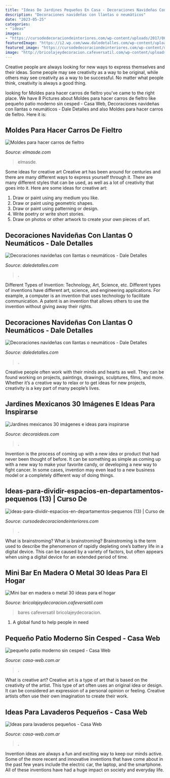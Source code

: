 ```yaml
---
title: "Ideas De Jardines Pequeños En Casa - Decoraciones Navideñas Con Llantas O Neumáticos"
description: "Decoraciones navideñas con llantas o neumáticos"
date: "2023-05-25"
categories:
- "ideas"
images:
- "https://cursodedecoraciondeinteriores.com/wp-content/uploads/2017/06/ideas-para-dividir-espacios-en-departamentos-pequenos-13.jpg"
featuredImage: "https://i2.wp.com/www.daledetalles.com/wp-content/uploads/2016/12/navidad-con-llantas5.jpg"
featured_image: "https://cursodedecoraciondeinteriores.com/wp-content/uploads/2017/06/ideas-para-dividir-espacios-en-departamentos-pequenos-13.jpg"
image: "http://bricolajeydecoracion.cafeversatil.com/wp-content/uploads/2015/01/004.jpg"
---
```



Creative people are always looking for new ways to express themselves and their ideas. Some people may see creativity as a way to be original, while others may see creativity as a way to be successful. No matter what people think, creativity is always a good thing.

	

		
looking for Moldes para hacer carros de fieltro you've came to the right place. We have 8 Pictures about Moldes para hacer carros de fieltro like pequeño patio moderno sin cesped - Casa Web, Decoraciones navideñas con llantas o neumáticos - Dale Detalles and also Moldes para hacer carros de fieltro. Here it is:
		
    
## Moldes Para Hacer Carros De Fieltro

<img loading=lazy src="https://elmasde.com/wp-content/uploads/2015/05/auto-de-fieltro-2.jpg" onerror="this.onerror=null;this.src='https://tse1.mm.bing.net/th?id=OIP.RTMKRBBWhfidKAFg31474gHaE7&amp;pid=15.1';" alt="Moldes para hacer carros de fieltro">

_Source: elmasde.com_

>elmasde. 

	

Some ideas for creative art
Creative art has been around for centuries and there are many different ways to express yourself through it. There are many different styles that can be used, as well as a lot of creativity that goes into it. Here are some ideas for creative art:
1) Draw or paint using any medium you like.
2) Draw or paint using geometric shapes.
3) Draw or paint using patterning or design.
4) Write poetry or write short stories.
5) Draw on photos or other artwork to create your own pieces of art.

    
## Decoraciones Navideñas Con Llantas O Neumáticos - Dale Detalles

<img loading=lazy src="https://i2.wp.com/www.daledetalles.com/wp-content/uploads/2016/12/navidad-con-llantas5.jpg" onerror="this.onerror=null;this.src='https://tse3.mm.bing.net/th?id=OIP.36XJ7RiFPc7I4AjMCOjx3QHaJ4&amp;pid=15.1';" alt="Decoraciones navideñas con llantas o neumáticos - Dale Detalles">

_Source: daledetalles.com_

>. 

	

Different Types of Invention: Technology, Art, Science, etc.
Different types of inventions have different art, science, and engineering applications. For example, a computer is an invention that uses technology to facilitate communication. A patent is an invention that allows others to use the invention without giving away their rights.

    
## Decoraciones Navideñas Con Llantas O Neumáticos - Dale Detalles

<img loading=lazy src="https://i1.wp.com/www.daledetalles.com/wp-content/uploads/2016/12/navidad-con-llantas4.jpg?resize=608%2C811" onerror="this.onerror=null;this.src='https://tse4.mm.bing.net/th?id=OIP.Hjxy0lHAqbHmhHc8L14tqAHaJ4&amp;pid=15.1';" alt="Decoraciones navideñas con llantas o neumáticos - Dale Detalles">

_Source: daledetalles.com_

>. 

	

Creative people often work with their minds and hearts as well. They can be found working on projects, paintings, drawings, sculptures, films, and more. Whether it’s a creative way to relax or to get ideas for new projects, creativity is a key part of many people’s lives.

    
## Jardines Mexicanos 30 Imágenes E Ideas Para Inspirarse

<img loading=lazy src="http://decoraideas.com/wp-content/uploads/2015/02/015.jpg" onerror="this.onerror=null;this.src='https://tse4.mm.bing.net/th?id=OIP.WLxc6sMQC0v0_hsihj92ywHaE1&amp;pid=15.1';" alt="Jardines mexicanos 30 imágenes e ideas para inspirarse">

_Source: decoraideas.com_

>. 

	

Invention is the process of coming up with a new idea or product that had never been thought of before. It can be something as simple as coming up with a new way to make your favorite candy, or developing a new way to fight cancer. In some cases, invention may even lead to a new business model or a completely different way of doing things.

    
## Ideas-para-dividir-espacios-en-departamentos-pequenos (13) | Curso De

<img loading=lazy src="https://cursodedecoraciondeinteriores.com/wp-content/uploads/2017/06/ideas-para-dividir-espacios-en-departamentos-pequenos-13.jpg" onerror="this.onerror=null;this.src='https://tse4.mm.bing.net/th?id=OIP.6i6-skI2XD-wrXsbH4UUrQHaJ4&amp;pid=15.1';" alt="ideas-para-dividir-espacios-en-departamentos-pequenos (13) | Curso de">

_Source: cursodedecoraciondeinteriores.com_

>. 

	

What is brainstroming?
What is brainstroming? Brainstroming is the term used to describe the phenomenon of rapidly depleting one’s battery life in a digital device. This can be caused by a variety of factors, but often appears when using a digital device for an extended period of time.

    
## Mini Bar En Madera O Metal 30 Ideas Para El Hogar

<img loading=lazy src="http://bricolajeydecoracion.cafeversatil.com/wp-content/uploads/2015/01/004.jpg" onerror="this.onerror=null;this.src='https://tse4.mm.bing.net/th?id=OIP.VaDf4rHx2MlPuXFpZW97zQHaLH&amp;pid=15.1';" alt="Mini bar en madera o metal 30 ideas para el hogar">

_Source: bricolajeydecoracion.cafeversatil.com_

>bares cafeversatil bricolajeydecoracion. 

	

1. A global fund to help people in need 

    
## Pequeño Patio Moderno Sin Cesped - Casa Web

<img loading=lazy src="https://casa-web.com.ar/wp-content/uploads/2020/05/pequeño-patio-moderno-sin-cesped-394x600.jpg" onerror="this.onerror=null;this.src='https://tse2.mm.bing.net/th?id=OIP.hyziwTHrudyXAFHmipVGywAAAA&amp;pid=15.1';" alt="pequeño patio moderno sin cesped - Casa Web">

_Source: casa-web.com.ar_

>. 

	

What is creative art?
Creative art is a type of art that is based on the creativity of the artist. This type of art often uses an original idea or design. It can be considered an expression of a personal opinion or feeling. Creative artists often use their own imagination to create their work.

    
## Ideas Para Lavaderos Pequeños - Casa Web

<img loading=lazy src="https://casa-web.com.ar/wp-content/uploads/2016/05/Lavanderia-pequeña-moderna.jpg" onerror="this.onerror=null;this.src='https://tse1.mm.bing.net/th?id=OIP.nOCTvbiAPFacPkDW36CDxQAAAA&amp;pid=15.1';" alt="Ideas para lavaderos pequeños - Casa Web">

_Source: casa-web.com.ar_

>. 

	

Invention ideas are always a fun and exciting way to keep our minds active. Some of the more recent and innovative inventions that have come about in the past few years include the electric car, the laptop, and the smartphone. All of these inventions have had a huge impact on society and everyday life.

